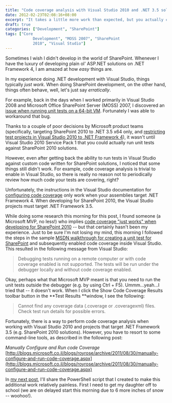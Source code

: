 ```yaml
---
title: "Code coverage analysis with Visual Studio 2010 and .NET 3.5 solutions (e.g. SharePoint 2010)"
date: 2012-02-23T02:08:16+08:00
excerpt: "It takes a little more work than expected, but you actually can \"have your cake and eat it too\" when it comes to Visual Studio 2010 code coverage analysis and .NET Framework 3.5 solutions (e.g. SharePoint 2010)."
draft: true
categories: ["Development", "SharePoint"]
tags: ["Core 
			Development", "MOSS 2007", "SharePoint 
			2010", "Visual Studio"]
---
```


Sometimes I wish I didn't develop in the world of SharePoint. Whenever I have the luxury of developing plain ol' ASP.NET solutions on .NET Framework 4, I am amazed at how *easy* things are.

In my experience doing .NET development with Visual Studio, things typically*just work*. When doing SharePoint development, on the other hand, things often behave, well, let's just say *erratically*.

For example, back in the days when I worked primarily in Visual Studio 2008 and Microsoft Office SharePoint Server (MOSS) 2007, I discovered an[issue when running unit tests on a 64-bit VM](/blog/jjameson/archive/2009/10/08/web-application-at-could-not-be-found-error-on-moss-2007-x64.aspx). Fortunately I was able to workaround that bug.

Thanks to a couple of poor decisions by Microsoft product teams (specifically, targeting SharePoint 2010 to .NET 3.5 x64 only, and[restricting test projects in Visual Studio 2010 to .NET Framework 4](/blog/jjameson/archive/2010/04/28/test-projects-in-visual-studio-2010-must-target-net-framework-4.aspx)), it wasn't until Visual Studio 2010 Service Pack 1 that you could actually run unit tests against SharePoint 2010 solutions.

However, even after getting back the ability to run tests in Visual Studio against custom code written for SharePoint solutions, I noticed that some things still didn't work. For example, code coverage analysis is trivial to enable in Visual Studio, so there is really no reason not to periodically review how much code your tests are covering, right?

Unfortunately, the instructions in the Visual Studio documentation for[configuring code coverage](http://msdn.microsoft.com/en-us/library/dd504821.aspx) only work when your assemblies target .NET Framework 4. When developing for SharePoint 2010, the Visual Studio projects must target .NET Framework 3.5.

While doing some research this morning for this post, I found someone (a Microsoft MVP, no less!) who implies[code coverage "just works" when developing for SharePoint 2010](https://msmvps.com/blogs/sundar_narasiman/archive/2011/11/16/enabling-code-coverage-for-sharepoint-2010-automated-unit-tests.aspx) -- but that certainly hasn't been my experience. Just to be sure I'm not losing my mind, this morning I followed the steps in the sample[MSDN walkthrough for creating a unit test for SharePoint](http://msdn.microsoft.com/en-us/library/gg599006.aspx) and subsequently enabled code coverage inside Visual Studio. This resulted in the following message from Visual Studio:


> Debugging tests running on a remote computer or with code coverage enabled 
> 	is not supported. The tests will be run under the debugger locally and without 
> 	code coverage enabled.


Okay, perhaps what that Microsoft MVP meant is that you need to run the unit tests outside the debugger (e.g. by using Ctrl + F5). Ummm...yeah...I tried that -- it doesn't work. When I click the Show Code Coverage Results toolbar button in the **Test Results **window, I see the following:


> Cannot find any coverage data (.coverage or .coveragexml) files. Check test 
> 	run details for possible errors.


Fortunately, there is a way to perform code coverage analysis when working with Visual Studio 2010 and projects that target .NET Framework 3.5 (e.g. SharePoint 2010 solutions). However, you have to resort to some command-line tools, as described in the following post:

<cite>Manually Configure and Run code Coverage</cite>
[http://blogs.microsoft.co.il/blogs/royrose/archive/2011/08/30/manually-configure-and-run-code-coverage.aspx](http://blogs.microsoft.co.il/blogs/royrose/archive/2011/08/30/manually-configure-and-run-code-coverage.aspx)


In[my next post](/blog/jjameson/archive/2012/02/23/use-powershell-to-alleviate-the-pain-of-code-coverage-analysis.aspx), I'll share the PowerShell script that I created to make this additional work relatively painless. First I need to get my daughter off to school (we are on delayed start this morning due to 6 more inches of snow -- woohoo!).

